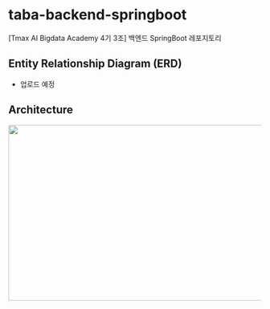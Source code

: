 # taba-backend-springboot
[Tmax AI Bigdata Academy 4기 3조] 백엔드 SpringBoot 레포지토리

## Entity Relationship Diagram (ERD)
- 업로드 예정



## Architecture
<img src="https://github.com/TABA-4th/taba-backend-springboot/assets/120318020/ff90d6bd-679d-4d32-846f-12aea946cb4e" width="600" height="350"></img>
